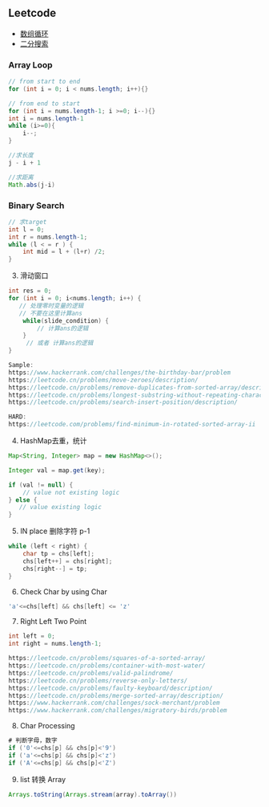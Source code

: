 ## Leetcode
- [数组循环](#array-loop)
- [二分搜索](#binary-search)

### Array Loop

```java
// from start to end
for (int i = 0; i < nums.length; i++){}

// from end to start
for (int i = nums.length-1; i >=0; i--){}
int i = nums.length-1
while (i>=0){
    i--;
}

//求长度
j - i + 1

//求距离
Math.abs(j-i)

```

### Binary Search

```java
// 求target
int l = 0;
int r = nums.length-1;
while (l < = r ) {
    int mid = l + (l+r) /2;
}
```


3. 滑动窗口

```java
int res = 0;
for (int i = 0; i<nums.length; i++) {
   // 处理零时变量的逻辑
   // 不要在这里计算ans
    while(slide_condition) {
        // 计算ans的逻辑
    }
     // 或者 计算ans的逻辑
}

Sample:
https://www.hackerrank.com/challenges/the-birthday-bar/problem
https://leetcode.cn/problems/move-zeroes/description/
https://leetcode.cn/problems/remove-duplicates-from-sorted-array/description/
https://leetcode.cn/problems/longest-substring-without-repeating-characters/
https://leetcode.cn/problems/search-insert-position/description/

HARD:
https://leetcode.com/problems/find-minimum-in-rotated-sorted-array-ii
```

4. HashMap去重，统计

```java
Map<String, Integer> map = new HashMap<>();

Integer val = map.get(key);

if (val != null) {
    // value not existing logic
} else {
   // value existing logic
}

```


5. IN place 删除字符
p-1

```java
while (left < right) {
    char tp = chs[left];
    chs[left++] = chs[right];
    chs[right--] = tp;
}
```

6. Check Char by using Char

```java
'a'<=chs[left] && chs[left] <= 'z' 
```

7.  Right Left Two Point
```java
int left = 0;
int right = nums.length-1;

https://leetcode.cn/problems/squares-of-a-sorted-array/
https://leetcode.cn/problems/container-with-most-water/
https://leetcode.cn/problems/valid-palindrome/
https://leetcode.cn/problems/reverse-only-letters/
https://leetcode.cn/problems/faulty-keyboard/description/
https://leetcode.cn/problems/merge-sorted-array/description/
https://www.hackerrank.com/challenges/sock-merchant/problem
https://www.hackerrank.com/challenges/migratory-birds/problem
```

8. Char Processing
```java
# 判断字母，数字
if ('0'<=chs[p] && chs[p]<'9')
if ('a'<=chs[p] && chs[p]<'z')
if ('A'<=chs[p] && chs[p]<'Z')
```

9. list 转换 Array
```java
Arrays.toString(Arrays.stream(array).toArray())
```

